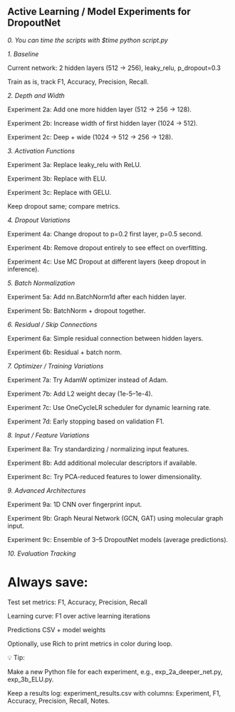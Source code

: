 ## Active Learning / Model Experiments for DropoutNet

*0. You can time the scripts with $time python script.py*


*1. Baseline*

Current network: 2 hidden layers (512 → 256), leaky_relu, p_dropout=0.3

Train as is, track F1, Accuracy, Precision, Recall.

*2. Depth and Width*

Experiment 2a: Add one more hidden layer (512 → 256 → 128).

Experiment 2b: Increase width of first hidden layer (1024 → 512).

Experiment 2c: Deep + wide (1024 → 512 → 256 → 128).

*3. Activation Functions*

Experiment 3a: Replace leaky_relu with ReLU.

Experiment 3b: Replace with ELU.

Experiment 3c: Replace with GELU.

Keep dropout same; compare metrics.

*4. Dropout Variations*

Experiment 4a: Change dropout to p=0.2 first layer, p=0.5 second.

Experiment 4b: Remove dropout entirely to see effect on overfitting.

Experiment 4c: Use MC Dropout at different layers (keep dropout in inference).

*5. Batch Normalization*

Experiment 5a: Add nn.BatchNorm1d after each hidden layer.

Experiment 5b: BatchNorm + dropout together.

*6. Residual / Skip Connections*

Experiment 6a: Simple residual connection between hidden layers.

Experiment 6b: Residual + batch norm.

*7. Optimizer / Training Variations*

Experiment 7a: Try AdamW optimizer instead of Adam.

Experiment 7b: Add L2 weight decay (1e-5–1e-4).

Experiment 7c: Use OneCycleLR scheduler for dynamic learning rate.

Experiment 7d: Early stopping based on validation F1.

*8. Input / Feature Variations*

Experiment 8a: Try standardizing / normalizing input features.

Experiment 8b: Add additional molecular descriptors if available.

Experiment 8c: Try PCA-reduced features to lower dimensionality.

*9. Advanced Architectures*

Experiment 9a: 1D CNN over fingerprint input.

Experiment 9b: Graph Neural Network (GCN, GAT) using molecular graph input.

Experiment 9c: Ensemble of 3–5 DropoutNet models (average predictions).

*10. Evaluation Tracking*

# Always save:

Test set metrics: F1, Accuracy, Precision, Recall

Learning curve: F1 over active learning iterations

Predictions CSV + model weights

Optionally, use Rich to print metrics in color during loop.

💡 Tip:

Make a new Python file for each experiment, e.g., exp_2a_deeper_net.py, exp_3b_ELU.py.

Keep a results log: experiment_results.csv with columns: Experiment, F1, Accuracy, Precision, Recall, Notes.
